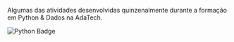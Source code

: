 Algumas das atividades desenvolvidas quinzenalmente durante a formação em Python & Dados na AdaTech.
<div id="badges">
    <img src="https://img.shields.io/badge/Python-3776AB.svg?style=for-the-badge&logo=Python&logoColor=white" alt="Python Badge"/>
  </a>
  </div>
